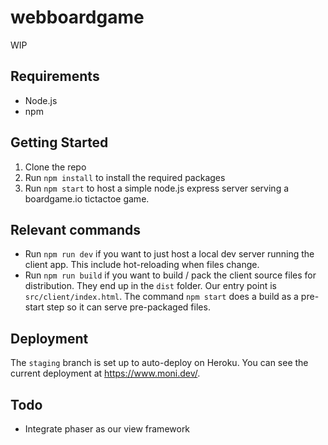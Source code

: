 # webboardgame

WIP

## Requirements

* Node.js
* npm

## Getting Started

1. Clone the repo
2. Run `npm install` to install the required packages
3. Run `npm start` to host a simple node.js express server serving a boardgame.io tictactoe game.

## Relevant commands

* Run `npm run dev` if you want to just host a local dev server running the client app. This include hot-reloading when files change.
* Run `npm run build` if you want to build / pack the client source files for distribution. They end up in the `dist` folder. Our entry point is `src/client/index.html`. The command `npm start` does a build as a pre-start step so it can serve pre-packaged files.

## Deployment

The `staging` branch is set up to auto-deploy on Heroku. You can see the current deployment at https://www.moni.dev/.

## Todo

* Integrate phaser as our view framework